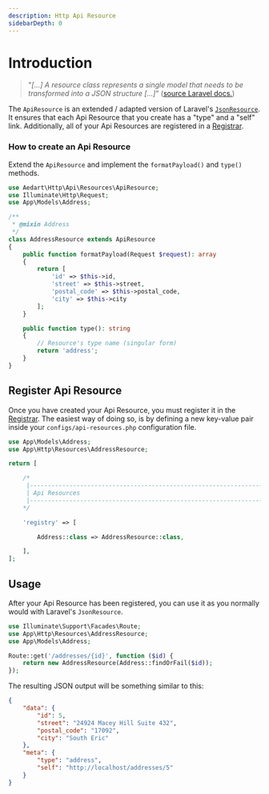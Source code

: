 ```yaml
---
description: Http Api Resource
sidebarDepth: 0
---
```


# Introduction

> "_[...] A resource class represents a single model that needs to be transformed into a JSON structure [...]_" ([source Laravel docs.](https://laravel.com/docs/9.x/eloquent-resources#concept-overview))

The `ApiResource` is an extended / adapted version of Laravel's [`JsonResource`](https://laravel.com/docs/9.x/eloquent-resources#concept-overview).
It ensures that each Api Resource that you create has a "type" and a "self" link.
Additionally, all of your Api Resources are registered in a [Registrar](./registrar.md).

### How to create an Api Resource

Extend the `ApiResource` and implement the `formatPayload()` and `type()` methods.

```php
use Aedart\Http\Api\Resources\ApiResource;
use Illuminate\Http\Request;
use App\Models\Address;

/**
 * @mixin Address
 */
class AddressResource extends ApiResource
{
    public function formatPayload(Request $request): array
    {
        return [
            'id' => $this->id,
            'street' => $this->street,
            'postal_code' => $this->postal_code,
            'city' => $this->city
        ];
    }

    public function type(): string
    {
        // Resource's type name (singular form)
        return 'address';
    }
}
```

## Register Api Resource

Once you have created your Api Resource, you must register it in the [Registrar](./registrar.md).
The easiest way of doing so, is by defining a new key-value pair inside your `configs/api-resources.php` configuration file.

```php
use App\Models\Address;
use App\Http\Resources\AddressResource;

return [

    /*
     |--------------------------------------------------------------------------
     | Api Resources
     |--------------------------------------------------------------------------
    */

    'registry' => [

        Address::class => AddressResource::class,

    ],
];
```

## Usage

After your Api Resource has been registered, you can use it as you normally would with Laravel's `JsonResource`.

```php
use Illuminate\Support\Facades\Route;
use App\Http\Resources\AddressResource;
use App\Models\Address;

Route::get('/addresses/{id}', function ($id) {
    return new AddressResource(Address::findOrFail($id));
});
```

The resulting JSON output will be something similar to this:

```json
{
    "data": {
        "id": 5,
        "street": "24924 Macey Hill Suite 432",
        "postal_code": "17092",
        "city": "South Eric"
    },
    "meta": {
        "type": "address",
        "self": "http://localhost/addresses/5"
    }
}
```